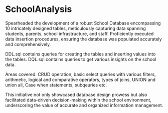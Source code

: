# SchoolAnalysis

Spearheaded the development of a robust School Database encompassing 10 intricately designed tables, meticulously capturing data spanning students, parents, school infrastructure, and staff. Proficiently executed data insertion procedures, ensuring the database was populated accurately and comprehensively.

DDL.sql contains queries for creating the tables and inserting values into the tables.
DQL.sql contains queries to get various insights on the school data.

Areas covered: CRUD operation, basic select queries with various filters, arithmetic, logical and comparative operators, types of joins, UNION and union all, Case when statements, subqeuries etc.

This initiative not only showcased database design prowess but also facilitated data-driven decision-making within the school environment, underscoring the value of accurate and organized information management.

